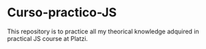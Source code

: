 # Curso-practico-JS
This repository is to practice all my theorical knowledge adquired in practical JS course at Platzi.
